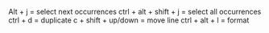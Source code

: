 Alt + j = select next occurrences
ctrl + alt + shift + j = select all occurrences
ctrl + d = duplicate
c + shift + up/down = move line
ctrl + alt + l = format